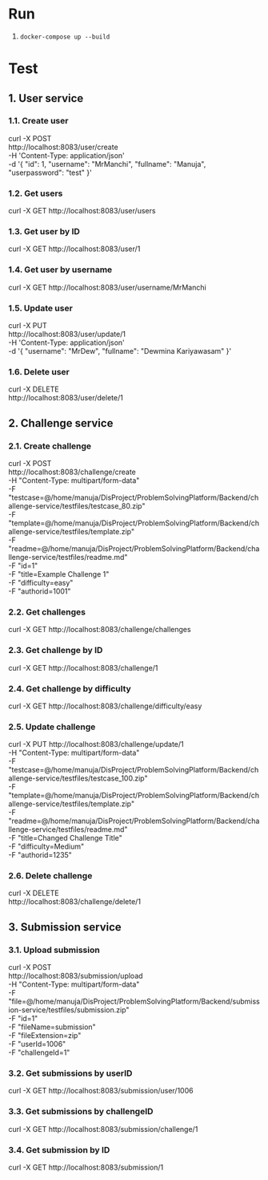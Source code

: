 # Run

1. `docker-compose up --build` 

# Test

## 1. User service

### 1.1. Create user

curl -X POST \
  http://localhost:8083/user/create \
  -H 'Content-Type: application/json' \
  -d '{
    "id": 1,
    "username": "MrManchi",
    "fullname": "Manuja",
    "userpassword": "test"
  }'

### 1.2. Get users

curl -X GET http://localhost:8083/user/users

### 1.3. Get user by ID

curl -X GET http://localhost:8083/user/1

### 1.4. Get user by username

curl -X GET http://localhost:8083/user/username/MrManchi

### 1.5. Update user

curl -X PUT \
  http://localhost:8083/user/update/1 \
  -H 'Content-Type: application/json' \
  -d '{
    "username": "MrDew",
    "fullname": "Dewmina Kariyawasam"
}'

### 1.6. Delete user

curl -X DELETE \
  http://localhost:8083/user/delete/1

## 2. Challenge service

### 2.1. Create challenge

curl -X POST \
  http://localhost:8083/challenge/create \
  -H "Content-Type: multipart/form-data" \
  -F "testcase=@/home/manuja/DisProject/ProblemSolvingPlatform/Backend/challenge-service/testfiles/testcase_80.zip" \
  -F "template=@/home/manuja/DisProject/ProblemSolvingPlatform/Backend/challenge-service/testfiles/template.zip" \
  -F "readme=@/home/manuja/DisProject/ProblemSolvingPlatform/Backend/challenge-service/testfiles/readme.md" \
  -F "id=1" \
  -F "title=Example Challenge 1" \
  -F "difficulty=easy" \
  -F "authorid=1001" 

### 2.2. Get challenges

curl -X GET http://localhost:8083/challenge/challenges

### 2.3. Get challenge by ID

curl -X GET http://localhost:8083/challenge/1

### 2.4. Get challenge by difficulty

curl -X GET http://localhost:8083/challenge/difficulty/easy

### 2.5. Update challenge

curl -X PUT http://localhost:8083/challenge/update/1 \
  -H "Content-Type: multipart/form-data" \
  -F "testcase=@/home/manuja/DisProject/ProblemSolvingPlatform/Backend/challenge-service/testfiles/testcase_100.zip" \
  -F "template=@/home/manuja/DisProject/ProblemSolvingPlatform/Backend/challenge-service/testfiles/template.zip" \
  -F "readme=@/home/manuja/DisProject/ProblemSolvingPlatform/Backend/challenge-service/testfiles/readme.md" \
  -F "title=Changed Challenge Title" \
  -F "difficulty=Medium" \
  -F "authorid=1235"

### 2.6. Delete challenge

curl -X DELETE \
  http://localhost:8083/challenge/delete/1

## 3. Submission service

### 3.1. Upload submission

curl -X POST \
  http://localhost:8083/submission/upload \
  -H "Content-Type: multipart/form-data" \
  -F "file=@/home/manuja/DisProject/ProblemSolvingPlatform/Backend/submission-service/testfiles/submission.zip" \
  -F "id=1" \
  -F "fileName=submission" \
  -F "fileExtension=zip" \
  -F "userId=1006" \
  -F "challengeId=1" 

### 3.2. Get submissions by userID

curl -X GET http://localhost:8083/submission/user/1006

### 3.3. Get submissions by challengeID

curl -X GET http://localhost:8083/submission/challenge/1

### 3.4. Get submission by ID

curl -X GET http://localhost:8083/submission/1
